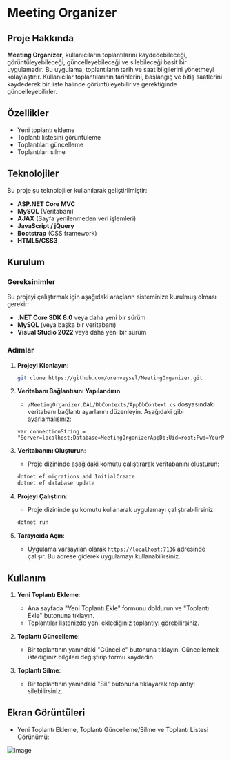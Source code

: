 # Meeting Organizer

## Proje Hakkında
**Meeting Organizer**, kullanıcıların toplantılarını kaydedebileceği, görüntüleyebileceği, güncelleyebileceği ve silebileceği basit bir uygulamadır. Bu uygulama, toplantıların tarih ve saat bilgilerini yönetmeyi kolaylaştırır. Kullanıcılar toplantılarının tarihlerini, başlangıç ve bitiş saatlerini kaydederek bir liste halinde görüntüleyebilir ve gerektiğinde güncelleyebilirler.

## Özellikler
- Yeni toplantı ekleme
- Toplantı listesini görüntüleme
- Toplantıları güncelleme
- Toplantıları silme

## Teknolojiler
Bu proje şu teknolojiler kullanılarak geliştirilmiştir:
- **ASP.NET Core MVC**
- **MySQL** (Veritabanı)
- **AJAX** (Sayfa yenilenmeden veri işlemleri)
- **JavaScript / jQuery**
- **Bootstrap** (CSS framework)
- **HTML5/CSS3**

## Kurulum

### Gereksinimler
Bu projeyi çalıştırmak için aşağıdaki araçların sisteminize kurulmuş olması gerekir:
- **.NET Core SDK 8.0** veya daha yeni bir sürüm
- **MySQL** (veya başka bir veritabanı)
- **Visual Studio 2022** veya daha yeni bir sürüm

### Adımlar
1. **Projeyi Klonlayın**:
    ```bash
    git clone https://github.com/orenveysel/MeetingOrganizer.git
    ```

2. **Veritabanı Bağlantısını Yapılandırın**:
    - `/MeetingOrganizer.DAL/DbContexts/AppDbContext.cs` dosyasındaki veritabanı bağlantı ayarlarını düzenleyin. Aşağıdaki gibi ayarlamalısınız:
    ```
    var connectionString = "Server=localhost;Database=MeetingOrganizerAppDb;Uid=root;Pwd=YourPassword";
    ```

3. **Veritabanını Oluşturun**:
    - Proje dizininde aşağıdaki komutu çalıştırarak veritabanını oluşturun:
    ```bash
    dotnet ef migrations add InitialCreate
    dotnet ef database update
    ```

4. **Projeyi Çalıştırın**:
    - Proje dizininde şu komutu kullanarak uygulamayı çalıştırabilirsiniz:
    ```bash
    dotnet run
    ```

5. **Tarayıcıda Açın**:
    - Uygulama varsayılan olarak `https://localhost:7136` adresinde çalışır. Bu adrese giderek uygulamayı kullanabilirsiniz.

## Kullanım
1. **Yeni Toplantı Ekleme**:
    - Ana sayfada "Yeni Toplantı Ekle" formunu doldurun ve "Toplantı Ekle" butonuna tıklayın. 
    - Toplantılar listenizde yeni eklediğiniz toplantıyı görebilirsiniz.

2. **Toplantı Güncelleme**:
    - Bir toplantının yanındaki "Güncelle" butonuna tıklayın. Güncellemek istediğiniz bilgileri değiştirip formu kaydedin.

3. **Toplantı Silme**:
    - Bir toplantının yanındaki "Sil" butonuna tıklayarak toplantıyı silebilirsiniz.

## Ekran Görüntüleri

- Yeni Toplantı Ekleme, Toplantı Güncelleme/Silme ve Toplantı Listesi Görünümü:

![image](https://github.com/user-attachments/assets/ba022ca5-ce05-4573-9568-973639e7e0d4)
